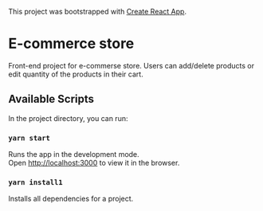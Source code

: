 This project was bootstrapped with [Create React App](https://github.com/facebook/create-react-app).

# E-commerce store
Front-end project for e-commerse store. Users can add/delete products or edit quantity of the products in their cart.

## Available Scripts

In the project directory, you can run:

### `yarn start`

Runs the app in the development mode.<br />
Open [http://localhost:3000](http://localhost:3000) to view it in the browser.

### `yarn install1`

Installs all dependencies for a project.






